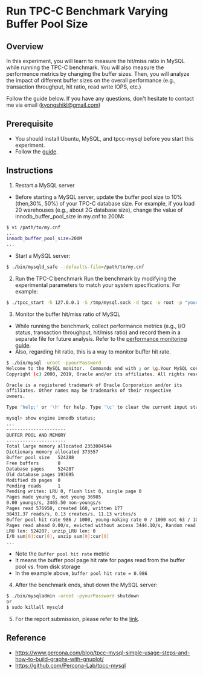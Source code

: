 # Run TPC-C Benchmark Varying Buffer Pool Size

## Overview
In this experiment, you will learn to measure the hit/miss ratio in MySQL while running the TPC-C benchmark. You will also measure the performence metrics by changing the buffer sizes. Then, you will analyze the impact of different buffer sizes on the overall performance (e.g., transaction throughput, hit ratio, read write IOPS, etc.)

Follow the guide below. If you have any questions, don't hesitate to contact me via email (kyongshikl@gmail.com)

## Prerequisite
- You should install Ubuntu, MySQL, and tpcc-mysql before you start this experiment.
- Follow the [guide](https://github.com/kyongs/MySQL-TPCC-Installation).

## Instructions


1. Restart a MySQL server
- Before starting a MySQL server, update the buffer pool size to 10% (then,30%, 50%) of your TPC-C database size. For example, if you load 20 warehouses (e.g., about 2G database size), change the value of innodb_buffer_pool_size in my.cnf to 200M:
```bash
$ vi /path/to/my.cnf
...
innodb_buffer_pool_size=200M
...
```

- Start a MySQL server:
```bash
$ ./bin/mysqld_safe --defaults-file=/path/to/my.cnf
```

2. Run the TPC-C benchmark
Run the benchmark by modifying the experimental parameters to match your system specifications. For example:
```bash
$ ./tpcc_start -h 127.0.0.1 -S /tmp/mysql.sock -d tpcc -u root -p "yourPassword" -w 20 -c 8 -r 10 -l 1200 | tee tpcc-result.txt
```

3. Monitor the buffer hit/miss ratio of MySQL
- While running the benchmark, collect performance metrics (e.g., I/O status, transaction throughput, hit/miss ratio) and record them in a separate file for future analysis. Refer to the [performance monitoring guide](https://github.com/kyongs/MySQL-TPCC-Installation/blob/main/4_performance_analysis.md).
- Also, regarding hit ratio, this is a way to monitor buffer hit rate.
```bash
$ ./bin/mysql -uroot -pyourPassword
Welcome to the MySQL monitor.  Commands end with ; or \g.Your MySQL connection id is 8Server version: 8.0.15 Source distribution
Copyright (c) 2000, 2019, Oracle and/or its affiliates. All rights reserved.

Oracle is a registered trademark of Oracle Corporation and/or its
affiliates. Other names may be trademarks of their respective
owners.

Type 'help;' or '\h' for help. Type '\c' to clear the current input statement.

mysql> show engine innodb status;
...
----------------------
BUFFER POOL AND MEMORY
----------------------
Total large memory allocated 2353004544
Dictionary memory allocated 373557
Buffer pool size   524288
Free buffers       0
Database pages     524287
Old database pages 193695
Modified db pages  0
Pending reads      1
Pending writes: LRU 0, flush list 0, single page 0
Pages made young 0, not young 36985
0.00 youngs/s, 2465.50 non-youngs/s
Pages read 576950, created 160, written 177
38431.37 reads/s, 0.13 creates/s, 11.13 writes/s
Buffer pool hit rate 986 / 1000, young-making rate 0 / 1000 not 63 / 1000
Pages read ahead 0.00/s, evicted without access 3444.10/s, Random read ahead 0.00/s
LRU len: 524287, unzip_LRU len: 0
I/O sum[0]:cur[0], unzip sum[0]:cur[0]
...
```
- Note the ``Buffer pool hit rate`` metric
- It means the buffer pool page hit rate for pages read from the buffer pool vs. from disk storage
- In the example above, ``buffer pool hit rate = 0.986``


4. After the benchmark ends, shut down the MySQL server:
```bash
$ ./bin/mysqladmin -uroot -pyourPassword shutdown
or
$ sudo killall mysqld
```

5. For the report submission, please refer to the [link](https://github.com/kyongs/mysql57-buffer-pool-experiment.md/blob/main/submission-guide.md).
## Reference
- https://www.percona.com/blog/tpcc-mysql-simple-usage-steps-and-how-to-build-graphs-with-gnuplot/
- https://github.com/Percona-Lab/tpcc-mysql
